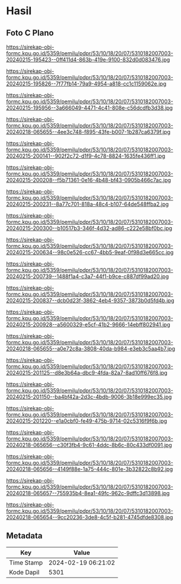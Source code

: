 # Hasil

## Foto C Plano

https://sirekap-obj-formc.kpu.go.id/5359/pemilu/pdpr/53/10/18/20/07/5310182007003-20240215-195423--0ff411d4-863b-419e-9100-832d0d083476.jpg

https://sirekap-obj-formc.kpu.go.id/5359/pemilu/pdpr/53/10/18/20/07/5310182007003-20240215-195826--7f77fb14-79a9-4954-a818-cc1c1159062e.jpg

https://sirekap-obj-formc.kpu.go.id/5359/pemilu/pdpr/53/10/18/20/07/5310182007003-20240215-195956--3a666049-4471-4c41-808e-c56dcdfb3d38.jpg

https://sirekap-obj-formc.kpu.go.id/5359/pemilu/pdpr/53/10/18/20/07/5310182007003-20240218-065655--4ee3c748-f895-43fe-b007-1b287ca6379f.jpg

https://sirekap-obj-formc.kpu.go.id/5359/pemilu/pdpr/53/10/18/20/07/5310182007003-20240215-200141--902f2c72-d1f9-4c78-8824-1635fe436ff1.jpg

https://sirekap-obj-formc.kpu.go.id/5359/pemilu/pdpr/53/10/18/20/07/5310182007003-20240215-200208--f5b71361-0e16-4b48-bf43-0905b466c7ac.jpg

https://sirekap-obj-formc.kpu.go.id/5359/pemilu/pdpr/53/10/18/20/07/5310182007003-20240215-200231--8a77c701-818a-48c4-b107-64de548ffba2.jpg

https://sirekap-obj-formc.kpu.go.id/5359/pemilu/pdpr/53/10/18/20/07/5310182007003-20240215-200300--b10517b3-346f-4d32-ad86-c222e58bf0bc.jpg

https://sirekap-obj-formc.kpu.go.id/5359/pemilu/pdpr/53/10/18/20/07/5310182007003-20240215-200634--98c0e526-cc67-4bb5-9eaf-0f98d3e665cc.jpg

https://sirekap-obj-formc.kpu.go.id/5359/pemilu/pdpr/53/10/18/20/07/5310182007003-20240215-200739--1488f1a4-c3a7-44f1-b9ce-c887df99ad20.jpg

https://sirekap-obj-formc.kpu.go.id/5359/pemilu/pdpr/53/10/18/20/07/5310182007003-20240215-200837--dcb0d23f-3862-4eb4-9357-3873b0d5fd4b.jpg

https://sirekap-obj-formc.kpu.go.id/5359/pemilu/pdpr/53/10/18/20/07/5310182007003-20240215-200928--a5600329-e5cf-41b2-9666-14ebff802941.jpg

https://sirekap-obj-formc.kpu.go.id/5359/pemilu/pdpr/53/10/18/20/07/5310182007003-20240218-065655--a0e72c8a-3808-40da-b984-e3eb3c5aa4b7.jpg

https://sirekap-obj-formc.kpu.go.id/5359/pemilu/pdpr/53/10/18/20/07/5310182007003-20240215-201125--d8e3b64a-dbc9-4fda-82a7-8ad10ff676f8.jpg

https://sirekap-obj-formc.kpu.go.id/5359/pemilu/pdpr/53/10/18/20/07/5310182007003-20240215-201150--ba4bf42a-2d3c-4bdb-9006-3b18e999ec35.jpg

https://sirekap-obj-formc.kpu.go.id/5359/pemilu/pdpr/53/10/18/20/07/5310182007003-20240215-201220--e1a0cbf0-fe49-475b-9714-02c5316f9f6b.jpg

https://sirekap-obj-formc.kpu.go.id/5359/pemilu/pdpr/53/10/18/20/07/5310182007003-20240218-065656--c30f3fb4-9c61-4ddc-8b6c-80c433df0091.jpg

https://sirekap-obj-formc.kpu.go.id/5359/pemilu/pdpr/53/10/18/20/07/5310182007003-20240218-065656--4149f88e-1a75-444c-801e-3b32822c8b92.jpg

https://sirekap-obj-formc.kpu.go.id/5359/pemilu/pdpr/53/10/18/20/07/5310182007003-20240218-065657--755935b4-8ea1-49fc-962c-9dffc3d13898.jpg

https://sirekap-obj-formc.kpu.go.id/5359/pemilu/pdpr/53/10/18/20/07/5310182007003-20240218-065654--9cc20236-3de8-4c5f-b281-4745dfde8308.jpg


## Metadata

| Key        | Value               |
| ---------- | ------------------- |
| Time Stamp | 2024-02-19 06:21:02 |
| Kode Dapil | 5301                |



